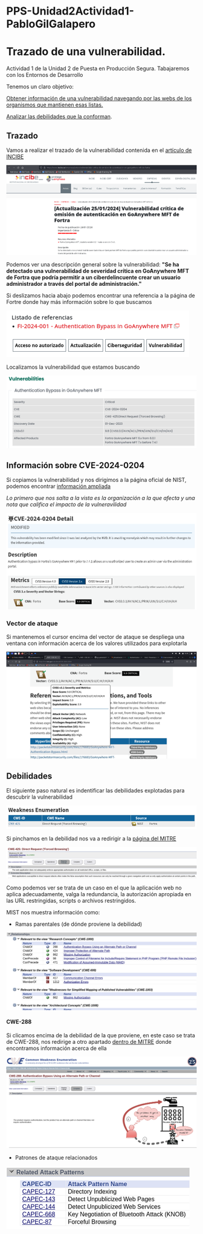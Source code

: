 # PPS-Unidad2Actividad1-PabloGilGalapero

# Trazado de una vulnerabilidad.
Actividad 1 de la Unidad 2 de Puesta en Producción Segura. Tabajaremos con los Entornos de Desarrollo

Tenemos un claro objetivo:

[Obtener información de una vulnerabilidad navegando por las webs de los organismos que mantienen esas listas.](#Trazado)

[Analizar las debilidades que la conforman](#Debilidades).

## Trazado

Vamos a realizar el trazado de la vulnerabilidad contenida en el [artículo de INCIBE](https://www.incibe.es/empresas/avisos/vulnerabilidad-critica-de-omision-de-autenticacion-en-goanywhere-mft-de-fortra)

![](imagenes/1.png)

Podemos ver una descripción general sobre la vulnerabilidad: **"Se ha detectado una vulnerabilidad de severidad crítica en GoAnywhere MFT de Fortra que podría permitir a un ciberdelincuente crear un usuario administrador a través del portal de administración."**

Si deslizamos hacia abajo podemos encontrar una referencia a la página de Fortre donde hay más información sobre lo que buscamos

![](imagenes/2.png)

Localizamos la vulnerabilidad que estamos buscando

![](imagenes/3.png)

## Información sobre CVE-2024-0204

Si copiamos la vulnerabilidad y nos dirigimos a la página oficial de NIST, podemos encontrar [información ampliada](https://nvd.nist.gov/vuln/search/results?form_type=Basic&results_type=overview&query=CVE-2024-0204&search_type=all&isCpeNameSearch=false)

_Lo primero que nos salta a la vista es la organización a la que afecta y una nota que califica el impacto de la vulneravilidad_

![](imagenes/4.png)

### Vector de ataque

Si mantenemos el cursor encima del vector de ataque se despliega una ventana con información acerca de los valores utilizados para explotarla

![](imagenes/5.png)

## Debilidades 

El siguiente paso natural es indentificar las debilidades explotadas para descubrir la vulnerabilidad

![](imagenes/6.png)

Si pinchamos en la debilidad nos va a redirigir a la [página del MITRE](https://cwe.mitre.org/data/definitions/425.html)

![](imagenes/7.png)

Como podemos ver se trata de un caso en el que la aplicación web no aplica adecuadamente, valga la redundancia, la autorización apropiada en las URL restringidas, scripts o archivos restringidos.

MIST nos muestra información como: 

- Ramas parentales (de dónde proviene la debilidad)

![](imagenes/8.png)

#### CWE-288

Si clicamos encima de la debilidad de la que proviene, en este caso se trata de CWE-288, nos redirige a otro apartado [dentro de MITRE](https://cwe.mitre.org/data/definitions/288.html) donde encontramos información acerca de ella

![](imagenes/16.png)

- Patrones de ataque relacionados

![](imagenes/9.png)




